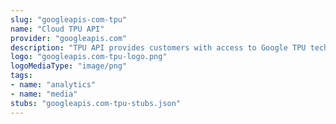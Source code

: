 ```yaml
---
slug: "googleapis-com-tpu"
name: "Cloud TPU API"
provider: "googleapis.com"
description: "TPU API provides customers with access to Google TPU technology."
logo: "googleapis.com-tpu-logo.png"
logoMediaType: "image/png"
tags:
- name: "analytics"
- name: "media"
stubs: "googleapis.com-tpu-stubs.json"
---
```

